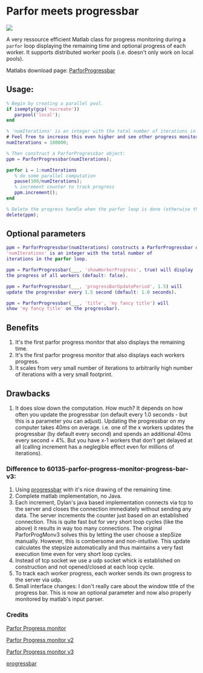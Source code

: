 # Parfor meets progressbar
<img align="top" src="https://github.com/fsaxen/ParforProgMon/raw/master/progress.png" />

A very ressource efficient Matlab class for progress monitoring during a `parfor` loop displaying the remaining time and optional progress of each worker.
It supports distributed worker pools (i.e. doesn't only work on local pools).

Matlabs download page: [ParforProgressbar](https://de.mathworks.com/matlabcentral/fileexchange/71436-parfor-progress-monitor-progress-bar-v4)

## Usage:
```Matlab
% Begin by creating a parallel pool.
if isempty(gcp('nocreate'))
   parpool('local');
end

% 'numIterations' is an integer with the total number of iterations in the loop. 
# Feel free to increase this even higher and see other progress monitors fail.
numIterations = 100000;

% Then construct a ParforProgressbar object:
ppm = ParforProgressbar(numIterations);

parfor i = 1:numIterations
   % do some parallel computation
   pause(100/numIterations);
   % increment counter to track progress
   ppm.increment();
end

% Delete the progress handle when the parfor loop is done (otherwise the timer that keeps updating the progress might not stop).
delete(ppm);
```

## Optional parameters
```matlab
ppm = ParforProgressbar(numIterations) constructs a ParforProgressbar object.
'numIterations' is an integer with the total number of
iterations in the parfor loop.

ppm = ParforProgressbar(___, 'showWorkerProgress', true) will display
the progress of all workers (default: false).

ppm = ParforProgressbar(___, 'progressBarUpdatePeriod', 1.5) will
update the progressbar every 1.5 second (default: 1.0 seconds).

ppm = ParforProgressbar(___, 'title', 'my fancy title') will
show 'my fancy title' on the progressbar).
```

## Benefits
1. It's the first parfor progress monitor that also displays the remaining time.
2. It's the first parfor progress monitor that also displays each workers progress.
3. It scales from very small number of iterations to arbitrarily high number of iterations with a very small footprint.

## Drawbacks
1. It does slow down the computation. How much? It depends on how often you update the progressbar (on default every 1.0 seconds - but this is a parameter you can adjust). 
Updating the progressbar on my computer takes 40ms on average. i.e. one of the x workers updates the progressbar (by default every second) and spends an additional 40ms every second = 4%.
But you have x-1 workers that don't get delayed at all (calling increment has a neglegible effect even for millions of iterations).


### Difference to 60135-parfor-progress-monitor-progress-bar-v3:
1. Using [progressbar](https://de.mathworks.com/matlabcentral/fileexchange/6922-progressbar) with it's nice drawing of the remaining time.
2. Complete matlab implementation, no Java. 
3. Each increment, Dylan's java based implementation connects via tcp to the server and closes the connection immediately without sending any data.
The server increments the counter just based on an established connection.
This is quite fast but for very short loop cycles (like the above) it results in way too many connections.
The original ParforProgMonv3 solves this by letting the user choose a stepSize manually. However, this is combersome and non-intuitive.
This update calculates the stepsize automatically and thus maintains a very fast execution time even for very short loop cycles.
4. Instead of tcp socket we use a udp socket whick is established on construction and not opened/closed at each loop cycle.
5. To track each worker progress, each worker sends its own progress to the server via udp.
6. Small interface changes: I don't really care about the window title of the progress bar. This is now an optional parameter and now also properly monitored by matlab's input parser.


### Credits
[Parfor Progress monitor](https://www.mathworks.com/matlabcentral/fileexchange/24594-parfor-progress-monitor)

[Parfor Progress monitor v2](https://www.mathworks.com/matlabcentral/fileexchange/31673-parfor-progress-monitor-v2)

[Parfor Progress monitor v3](https://de.mathworks.com/matlabcentral/fileexchange/60135-parfor-progress-monitor-progress-bar-v3)

[progressbar](https://de.mathworks.com/matlabcentral/fileexchange/6922-progressbar)
